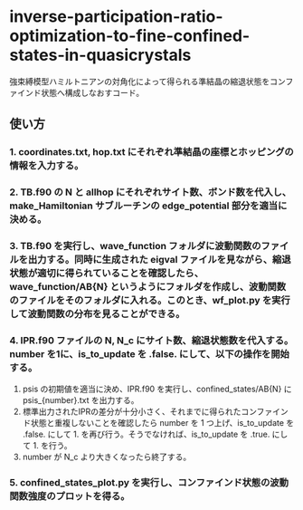 # inverse-participation-ratio-optimization-to-fine-confined-states-in-quasicrystals
強束縛模型ハミルトニアンの対角化によって得られる準結晶の縮退状態をコンファインド状態へ構成しなおすコード。

## 使い方
### 1. coordinates.txt, hop.txt にそれぞれ準結晶の座標とホッピングの情報を入力する。
### 2. TB.f90 の N と allhop にそれぞれサイト数、ボンド数を代入し、make_Hamiltonian サブルーチンの edge_potential 部分を適当に決める。
### 3. TB.f90 を実行し、wave_function フォルダに波動関数のファイルを出力する。同時に生成された eigval ファイルを見ながら、縮退状態が適切に得られていることを確認したら、wave_function/AB{N} というようにフォルダを作成し、波動関数のファイルをそのフォルダに入れる。このとき、wf_plot.py を実行して波動関数の分布を見ることができる。
### 4. IPR.f90 ファイルの N, N_c にサイト数、縮退状態数を代入する。number を1に、is_to_update を .false. にして、以下の操作を開始する。
1. psis の初期値を適当に決め、IPR.f90 を実行し、confined_states/AB{N} に psis_{number}.txt を出力する。
2. 標準出力されたIPRの差分が十分小さく、それまでに得られたコンファインド状態と重複しないことを確認したら number を 1 つ上げ、is_to_update を .false. にして 1. を再び行う。そうでなければ、is_to_update を .true. にして 1. を行う。
3. number が N_c より大きくなったら終了する。
### 5. confined_states_plot.py を実行し、コンファインド状態の波動関数強度のプロットを得る。
